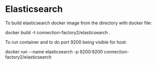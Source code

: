 # Elasticsearch

To build elasticsearch docker image from the directory with docker file:

docker build -t connection-factory2/elasticsearch .

To run container and to do port 9200 being visible for host: 

docker run --name elasticsearch -p 9200:9200 connection-factory2/elasticsearch